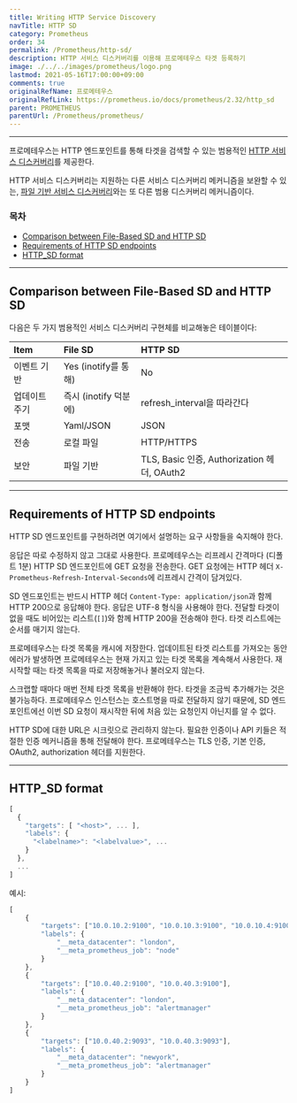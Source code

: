 ```yaml
---
title: Writing HTTP Service Discovery
navTitle: HTTP SD
category: Prometheus
order: 34
permalink: /Prometheus/http-sd/
description: HTTP 서비스 디스커버리를 이용해 프로메테우스 타겟 등록하기
image: ./../../images/prometheus/logo.png
lastmod: 2021-05-16T17:00:00+09:00
comments: true
originalRefName: 프로메테우스
originalRefLink: https://prometheus.io/docs/prometheus/2.32/http_sd
parent: PROMETHEUS
parentUrl: /Prometheus/prometheus/
---
```


---

프로메테우스는 HTTP 엔드포인트를 통해 타겟을 검색할 수 있는 범용적인 [HTTP 서비스 디스커버리](../configuration#http_sd_config)를 제공한다.

HTTP 서비스 디스커버리는 지원하는 다른 서비스 디스커버리 메커니즘을 보완할 수 있는, [파일 기반 서비스 디스커버리](https://prometheus.io/docs/guides/file-sd/#use-file-based-service-discovery-to-discover-scrape-targets)와는 또 다른 범용 디스커버리 메커니즘이다.

### 목차

- [Comparison between File-Based SD and HTTP SD](#comparison-between-file-based-sd-and-http-sd)
- [Requirements of HTTP SD endpoints](#requirements-of-http-sd-endpoints)
- [HTTP_SD format](#http_sd-format)

---

## Comparison between File-Based SD and HTTP SD

다음은 두 가지 범용적인 서비스 디스커버리 구현체를 비교해놓은 테이블이다:

| Item          | File SD               | HTTP SD                                     |
| :------------ | :-------------------- | :------------------------------------------ |
| 이벤트 기반   | Yes (inotify를 통해)  | No                                          |
| 업데이트 주기 | 즉시 (inotify 덕분에) | refresh_interval을 따라간다                 |
| 포맷          | Yaml/JSON             | JSON                                        |
| 전송          | 로컬 파일             | HTTP/HTTPS                                  |
| 보안          | 파일 기반             | TLS, Basic 인증, Authorization 헤더, OAuth2 |

---

## Requirements of HTTP SD endpoints

HTTP SD 엔드포인트를 구현하려면 여기에서 설명하는 요구 사항들을 숙지해야 한다.

응답은 따로 수정하지 않고 그대로 사용한다. 프로메테우스는 리프레시 간격마다 (디폴트 1분) HTTP SD 엔드포인트에 GET 요청을 전송한다. GET 요청에는 HTTP 헤더 `X-Prometheus-Refresh-Interval-Seconds`에 리프레시 간격이 담겨있다.

SD 엔드포인트는 반드시 HTTP 헤더 `Content-Type: application/json`과 함께 HTTP 200으로 응답해야 한다. 응답은 UTF-8 형식을 사용해야 한다. 전달할 타겟이 없을 때도 비어있는 리스트(`[]`)와 함께 HTTP 200을 전송해야 한다. 타겟 리스트에는 순서를 매기지 않는다.

프로메테우스는 타겟 목록을 캐시에 저장한다. 업데이트된 타겟 리스트를 가져오는 동안 에러가 발생하면 프로메테우스는 현재 가지고 있는 타겟 목록을 계속해서 사용한다. 재시작할 때는 타겟 목록을 따로 저장해놓거나 불러오지 않는다.

스크랩할 때마다 매번 전체 타겟 목록을 반환해야 한다. 타겟을 조금씩 추가해가는 것은 불가능하다. 프로메테우스 인스턴스는 호스트명을 따로 전달하지 않기 때문에, SD 엔드포인트에선 이번 SD 요청이 재시작한 뒤에 처음 있는 요청인지 아닌지를 알 수 없다.

HTTP SD에 대한 URL은 시크릿으로 관리하지 않는다. 필요한 인증이나 API 키들은 적절한 인증 메커니즘을 통해 전달해야 한다. 프로메테우스는 TLS 인증, 기본 인증, OAuth2, authorization 헤더를 지원한다.

---

## HTTP_SD format

```js
[
  {
    "targets": [ "<host>", ... ],
    "labels": {
      "<labelname>": "<labelvalue>", ...
    }
  },
  ...
]
```

예시:

```js
[
    {
        "targets": ["10.0.10.2:9100", "10.0.10.3:9100", "10.0.10.4:9100", "10.0.10.5:9100"],
        "labels": {
            "__meta_datacenter": "london",
            "__meta_prometheus_job": "node"
        }
    },
    {
        "targets": ["10.0.40.2:9100", "10.0.40.3:9100"],
        "labels": {
            "__meta_datacenter": "london",
            "__meta_prometheus_job": "alertmanager"
        }
    },
    {
        "targets": ["10.0.40.2:9093", "10.0.40.3:9093"],
        "labels": {
            "__meta_datacenter": "newyork",
            "__meta_prometheus_job": "alertmanager"
        }
    }
]
```
